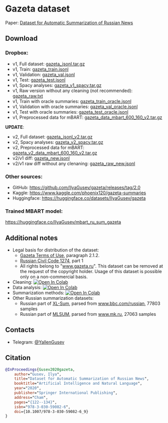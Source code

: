 # Gazeta dataset
Paper: [Dataset for Automatic Summarization of Russian News](https://arxiv.org/abs/2006.11063)

## Download
### Dropbox:
* v1, Full dataset: [gazeta_jsonl.tar.gz](https://www.dropbox.com/s/cmpfvzxdknkeal4/gazeta_jsonl.tar.gz)
* v1, Train: [gazeta_train.jsonl](https://www.dropbox.com/s/43l702z5a5i2w8j/gazeta_train.jsonl)
* v1, Validation: [gazeta_val.jsonl](https://www.dropbox.com/s/k2egt3sug0hb185/gazeta_val.jsonl)
* v1, Test: [gazeta_test.jsonl](https://www.dropbox.com/s/3gki5n5djs9w0v6/gazeta_test.jsonl)
* v1, Spacy analyses: [gazeta_v1_spacy.tar.gz](https://www.dropbox.com/s/al9dkg8herpspls/gazeta_v1_spacy.tar.gz)
* v1, Raw version without any cleaning (not recommended): [gazeta_raw.txt](https://www.dropbox.com/s/4fxj5wmt7tjr5f2/gazeta_raw.txt)
* v1, Train with oracle summaries: [gazeta_train_oracle.jsonl](https://www.dropbox.com/s/5dva37fm1v4zp3j/gazeta_train_oracle.jsonl)
* v1, Validation with oracle summaries: [gazeta_val_oracle.jsonl](https://www.dropbox.com/s/hc9tab4ewe352jt/gazeta_val_oracle.jsonl)
* v1, Test with oracle summaries: [gazeta_test_oracle.jsonl](https://www.dropbox.com/s/cjbciavdxg54mlq/gazeta_test_oracle.jsonl)
* v1, Preprocessed data for mBART: [gazeta_data_mbart_600_160_v2.tar.gz](https://www.dropbox.com/s/70d75da8h8f16ox/gazeta_data_mbart_600_160_v2.tar.gz)

**UPDATE**:
* v2, Full dataset: [gazeta_jsonl_v2.tar.gz](https://www.dropbox.com/s/lb50mk5jujjjqbi/gazeta_jsonl_v2.tar.gz)
* v2, Spacy analyses: [gazeta_v2_spacy.tar.gz](https://www.dropbox.com/s/tpdiymm6p4tw7s9/gazeta_v2_spacy.tar.gz)
* v2, Preprocessed data for mBART: [gazeta_v2_data_mbart_600_160_v2.tar.gz](https://www.dropbox.com/s/gji8i1bmhg0fcfj/gazeta_v2_data_mbart_600_160_v2.tar.gz)
* v2/v1 diff: [gazeta_new.jsonl](https://www.dropbox.com/s/c5y8q7pb3kv6cdu/gazeta_new.jsonl)
* v2/v1 raw diff without any clenaning: [gazeta_raw_new.jsonl](https://www.dropbox.com/s/gyv841mph04qweu/gazeta_raw_new.jsonl)

### Other sources:
* GitHub: https://github.com/IlyaGusev/gazeta/releases/tag/2.0
* Kaggle: https://www.kaggle.com/phoenix120/gazeta-summaries
* Huggingface: https://huggingface.co/datasets/IlyaGusev/gazeta

### Trained MBART model:
https://huggingface.co/IlyaGusev/mbart_ru_sum_gazeta

## Additional notes
* Legal basis for distribution of the dataset:
  * [Gazeta Terms of Use](https://www.gazeta.ru/credits.shtml), paragraph 2.1.2.
  * [Russian Civil Code 1274](http://www.consultant.ru/document/cons_doc_LAW_64629/84bbd636598a59112a4fe972432343dd4f51da1d/), part 1
  * All rights belong to "www.gazeta.ru". This dataset can be removed at the request of the copyright holder. Usage of this dataset is possible only on a non-commercial basis. 
* Cleaning: [![Open In Colab](https://colab.research.google.com/assets/colab-badge.svg)](https://colab.research.google.com/drive/1Ed_chVrslp_7vJNS3PmRC0_ZJrRQYv0C)
* Data analysis: [![Open In Colab](https://colab.research.google.com/assets/colab-badge.svg)](https://colab.research.google.com/drive/1Rp4-COj8RNbvH4jvRQkc5fik5XuhGU5y)
* Summarization methods: [![Open In Colab](https://colab.research.google.com/assets/colab-badge.svg)](https://colab.research.google.com/drive/1B26oDFEKSNCcI0BPkGXgxi13pbadriyN)
* Other Russian summarization datasets:
  * Russian part of [XL-Sum](https://github.com/csebuetnlp/xl-sum), parsed from www.bbc.com/russian, 77803 samples
  * Russian part of [MLSUM](https://github.com/ThomasScialom/MLSUM), parsed from www.mk.ru, 27063 samples

## Contacts
* Telegram: [@YallenGusev](https://t.me/YallenGusev)

## Citation

```bibtex
@InProceedings{Gusev2020gazeta,
    author="Gusev, Ilya",
    title="Dataset for Automatic Summarization of Russian News",
    booktitle="Artificial Intelligence and Natural Language",
    year="2020",
    publisher="Springer International Publishing",
    address="Cham",
    pages="{122--134}",
    isbn="978-3-030-59082-6",
    doi={10.1007/978-3-030-59082-6_9}
}
```

